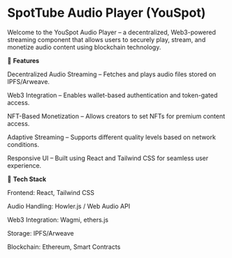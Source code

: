 # SpotTube Audio Player (YouSpot)

Welcome to the YouSpot Audio Player – a decentralized, Web3-powered streaming component that allows users to securely play, stream, and monetize audio content using blockchain technology.

🚀 **Features**

Decentralized Audio Streaming – Fetches and plays audio files stored on IPFS/Arweave.

Web3 Integration – Enables wallet-based authentication and token-gated access.

NFT-Based Monetization – Allows creators to set NFTs for premium content access.

Adaptive Streaming – Supports different quality levels based on network conditions.

Responsive UI – Built using React and Tailwind CSS for seamless user experience.

📌 **Tech Stack**

Frontend: React, Tailwind CSS

Audio Handling: Howler.js / Web Audio API

Web3 Integration: Wagmi, ethers.js

Storage: IPFS/Arweave

Blockchain: Ethereum, Smart Contracts
